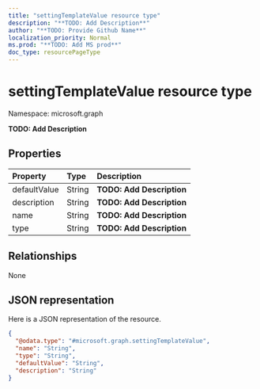 ```yaml
---
title: "settingTemplateValue resource type"
description: "**TODO: Add Description**"
author: "**TODO: Provide Github Name**"
localization_priority: Normal
ms.prod: "**TODO: Add MS prod**"
doc_type: resourcePageType
---
```


# settingTemplateValue resource type


Namespace: microsoft.graph

**TODO: Add Description**

## Properties
|Property|Type|Description|
|:---|:---|:---|
|defaultValue|String|**TODO: Add Description**|
|description|String|**TODO: Add Description**|
|name|String|**TODO: Add Description**|
|type|String|**TODO: Add Description**|

## Relationships
None

## JSON representation
Here is a JSON representation of the resource.
<!-- {
  "blockType": "resource",
  "@odata.type": "microsoft.graph.settingTemplateValue"
}
-->
``` json
{
  "@odata.type": "#microsoft.graph.settingTemplateValue",
  "name": "String",
  "type": "String",
  "defaultValue": "String",
  "description": "String"
}
```

